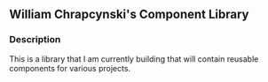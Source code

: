 ## William Chrapcynski's Component Library

### Description

This is a library that I am currently building that will contain reusable components for various projects.
